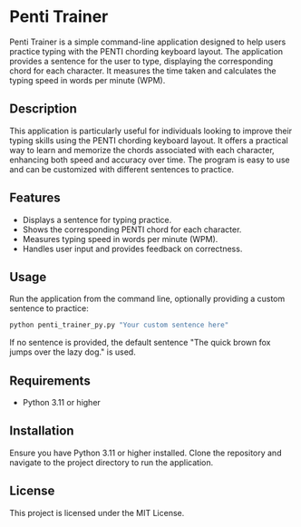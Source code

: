 # Penti Trainer

Penti Trainer is a simple command-line application designed to help users practice typing with the PENTI chording keyboard layout. The application provides a sentence for the user to type, displaying the corresponding chord for each character. It measures the time taken and calculates the typing speed in words per minute (WPM).

## Description

This application is particularly useful for individuals looking to improve their typing skills using the PENTI chording keyboard layout. It offers a practical way to learn and memorize the chords associated with each character, enhancing both speed and accuracy over time. The program is easy to use and can be customized with different sentences to practice.

## Features

- Displays a sentence for typing practice.
- Shows the corresponding PENTI chord for each character.
- Measures typing speed in words per minute (WPM).
- Handles user input and provides feedback on correctness.

## Usage

Run the application from the command line, optionally providing a custom sentence to practice:

```bash
python penti_trainer_py.py "Your custom sentence here"
```

If no sentence is provided, the default sentence "The quick brown fox jumps over the lazy dog." is used.

## Requirements

- Python 3.11 or higher

## Installation

Ensure you have Python 3.11 or higher installed. Clone the repository and navigate to the project directory to run the application.

## License

This project is licensed under the MIT License.
